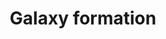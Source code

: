 ---
layout: post
title: Galaxy formation
description: >
sitemap: true
hide_last_modified: true
image:
  path:    /assets/img/subjects/research/vpb/bkg_pretty_threegal_slice.png
  srcset:
    1920w: /assets/img/subjects/research/vpb/bkg_pretty_threegal_slice.png
    #960w: /assets/img/subjects/research/vpb/bkg_pretty_threegal_slice_50.png
    #480w: /assets/img/subjects/research/vpb/bkg_pretty_threegal_slice_25.png
    #240w: /assets/img/subjects/research/vpb/bkg_pretty_threegal_slice_125.png
slug: research
---